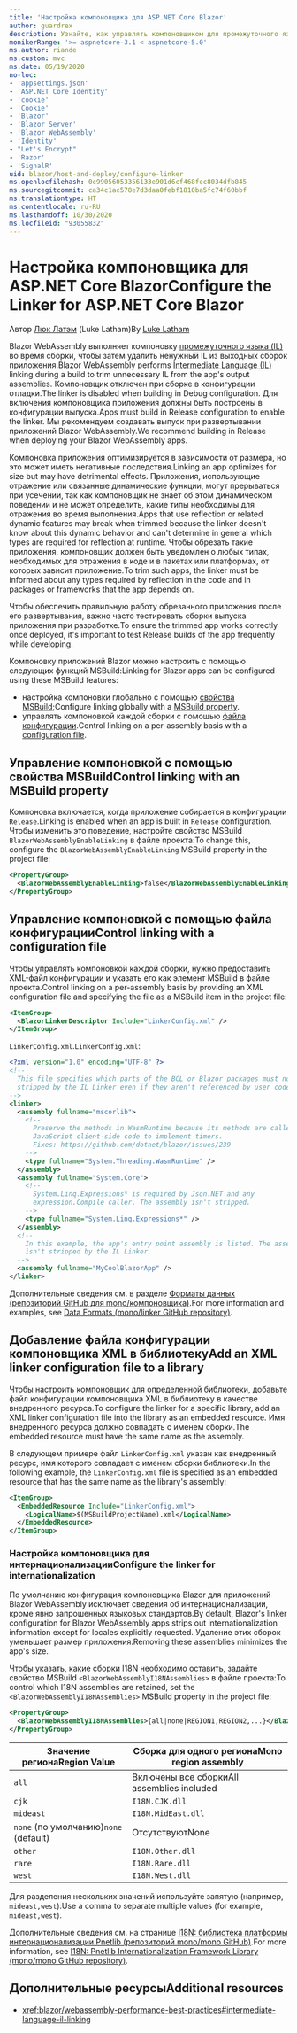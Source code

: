 ```yaml
---
title: 'Настройка компоновщика для ASP.NET Core Blazor'
author: guardrex
description: Узнайте, как управлять компоновщиком для промежуточного языка (IL) при создании приложения Blazor.
monikerRange: '>= aspnetcore-3.1 < aspnetcore-5.0'
ms.author: riande
ms.custom: mvc
ms.date: 05/19/2020
no-loc:
- 'appsettings.json'
- 'ASP.NET Core Identity'
- 'cookie'
- 'Cookie'
- 'Blazor'
- 'Blazor Server'
- 'Blazor WebAssembly'
- 'Identity'
- "Let's Encrypt"
- 'Razor'
- 'SignalR'
uid: blazor/host-and-deploy/configure-linker
ms.openlocfilehash: 0c99056053356133e901d6cf468fec8034dfb845
ms.sourcegitcommit: ca34c1ac578e7d3daa0febf1810ba5fc74f60bbf
ms.translationtype: HT
ms.contentlocale: ru-RU
ms.lasthandoff: 10/30/2020
ms.locfileid: "93055832"
---
```

# <a name="configure-the-linker-for-aspnet-core-no-locblazor"></a><span data-ttu-id="fd4e0-103">Настройка компоновщика для ASP.NET Core Blazor</span><span class="sxs-lookup"><span data-stu-id="fd4e0-103">Configure the Linker for ASP.NET Core Blazor</span></span>

<span data-ttu-id="fd4e0-104">Автор [Люк Латэм](https://github.com/guardrex) (Luke Latham)</span><span class="sxs-lookup"><span data-stu-id="fd4e0-104">By [Luke Latham](https://github.com/guardrex)</span></span>

<span data-ttu-id="fd4e0-105">Blazor WebAssembly выполняет компоновку [промежуточного языка (IL)](/dotnet/standard/managed-code#intermediate-language--execution) во время сборки, чтобы затем удалить ненужный IL из выходных сборок приложения.</span><span class="sxs-lookup"><span data-stu-id="fd4e0-105">Blazor WebAssembly performs [Intermediate Language (IL)](/dotnet/standard/managed-code#intermediate-language--execution) linking during a build to trim unnecessary IL from the app's output assemblies.</span></span> <span data-ttu-id="fd4e0-106">Компоновщик отключен при сборке в конфигурации отладки.</span><span class="sxs-lookup"><span data-stu-id="fd4e0-106">The linker is disabled when building in Debug configuration.</span></span> <span data-ttu-id="fd4e0-107">Для включения компоновщика приложения должны быть построены в конфигурации выпуска.</span><span class="sxs-lookup"><span data-stu-id="fd4e0-107">Apps must build in Release configuration to enable the linker.</span></span> <span data-ttu-id="fd4e0-108">Мы рекомендуем создавать выпуск при развертывании приложений Blazor WebAssembly.</span><span class="sxs-lookup"><span data-stu-id="fd4e0-108">We recommend building in Release when deploying your Blazor WebAssembly apps.</span></span> 

<span data-ttu-id="fd4e0-109">Компоновка приложения оптимизируется в зависимости от размера, но это может иметь негативные последствия.</span><span class="sxs-lookup"><span data-stu-id="fd4e0-109">Linking an app optimizes for size but may have detrimental effects.</span></span> <span data-ttu-id="fd4e0-110">Приложения, использующие отражение или связанные динамические функции, могут прерываться при усечении, так как компоновщик не знает об этом динамическом поведении и не может определить, какие типы необходимы для отражения во время выполнения.</span><span class="sxs-lookup"><span data-stu-id="fd4e0-110">Apps that use reflection or related dynamic features may break when trimmed because the linker doesn't know about this dynamic behavior and can't determine in general which types are required for reflection at runtime.</span></span> <span data-ttu-id="fd4e0-111">Чтобы обрезать такие приложения, компоновщик должен быть уведомлен о любых типах, необходимых для отражения в коде и в пакетах или платформах, от которых зависит приложение.</span><span class="sxs-lookup"><span data-stu-id="fd4e0-111">To trim such apps, the linker must be informed about any types required by reflection in the code and in packages or frameworks that the app depends on.</span></span>

<span data-ttu-id="fd4e0-112">Чтобы обеспечить правильную работу обрезанного приложения после его развертывания, важно часто тестировать сборки выпуска приложения при разработке.</span><span class="sxs-lookup"><span data-stu-id="fd4e0-112">To ensure the trimmed app works correctly once deployed, it's important to test Release builds of the app frequently while developing.</span></span>

<span data-ttu-id="fd4e0-113">Компоновку приложений Blazor можно настроить с помощью следующих функций MSBuild:</span><span class="sxs-lookup"><span data-stu-id="fd4e0-113">Linking for Blazor apps can be configured using these MSBuild features:</span></span>

* <span data-ttu-id="fd4e0-114">настройка компоновки глобально с помощью [свойства MSBuild](#control-linking-with-an-msbuild-property);</span><span class="sxs-lookup"><span data-stu-id="fd4e0-114">Configure linking globally with a [MSBuild property](#control-linking-with-an-msbuild-property).</span></span>
* <span data-ttu-id="fd4e0-115">управлять компоновкой каждой сборки с помощью [файла конфигурации](#control-linking-with-a-configuration-file).</span><span class="sxs-lookup"><span data-stu-id="fd4e0-115">Control linking on a per-assembly basis with a [configuration file](#control-linking-with-a-configuration-file).</span></span>

## <a name="control-linking-with-an-msbuild-property"></a><span data-ttu-id="fd4e0-116">Управление компоновкой с помощью свойства MSBuild</span><span class="sxs-lookup"><span data-stu-id="fd4e0-116">Control linking with an MSBuild property</span></span>

<span data-ttu-id="fd4e0-117">Компоновка включается, когда приложение собирается в конфигурации `Release`.</span><span class="sxs-lookup"><span data-stu-id="fd4e0-117">Linking is enabled when an app is built in `Release` configuration.</span></span> <span data-ttu-id="fd4e0-118">Чтобы изменить это поведение, настройте свойство MSBuild `BlazorWebAssemblyEnableLinking` в файле проекта:</span><span class="sxs-lookup"><span data-stu-id="fd4e0-118">To change this, configure the `BlazorWebAssemblyEnableLinking` MSBuild property in the project file:</span></span>

```xml
<PropertyGroup>
  <BlazorWebAssemblyEnableLinking>false</BlazorWebAssemblyEnableLinking>
</PropertyGroup>
```

## <a name="control-linking-with-a-configuration-file"></a><span data-ttu-id="fd4e0-119">Управление компоновкой с помощью файла конфигурации</span><span class="sxs-lookup"><span data-stu-id="fd4e0-119">Control linking with a configuration file</span></span>

<span data-ttu-id="fd4e0-120">Чтобы управлять компоновкой каждой сборки, нужно предоставить XML-файл конфигурации и указать его как элемент MSBuild в файле проекта.</span><span class="sxs-lookup"><span data-stu-id="fd4e0-120">Control linking on a per-assembly basis by providing an XML configuration file and specifying the file as a MSBuild item in the project file:</span></span>

```xml
<ItemGroup>
  <BlazorLinkerDescriptor Include="LinkerConfig.xml" />
</ItemGroup>
```

<span data-ttu-id="fd4e0-121">`LinkerConfig.xml`.</span><span class="sxs-lookup"><span data-stu-id="fd4e0-121">`LinkerConfig.xml`:</span></span>

```xml
<?xml version="1.0" encoding="UTF-8" ?>
<!--
  This file specifies which parts of the BCL or Blazor packages must not be
  stripped by the IL Linker even if they aren't referenced by user code.
-->
<linker>
  <assembly fullname="mscorlib">
    <!--
      Preserve the methods in WasmRuntime because its methods are called by 
      JavaScript client-side code to implement timers.
      Fixes: https://github.com/dotnet/blazor/issues/239
    -->
    <type fullname="System.Threading.WasmRuntime" />
  </assembly>
  <assembly fullname="System.Core">
    <!--
      System.Linq.Expressions* is required by Json.NET and any 
      expression.Compile caller. The assembly isn't stripped.
    -->
    <type fullname="System.Linq.Expressions*" />
  </assembly>
  <!--
    In this example, the app's entry point assembly is listed. The assembly
    isn't stripped by the IL Linker.
  -->
  <assembly fullname="MyCoolBlazorApp" />
</linker>
```

<span data-ttu-id="fd4e0-122">Дополнительные сведения см. в разделе [Форматы данных (репозиторий GitHub для mono/компоновщика)](https://github.com/mono/linker/blob/master/docs/data-formats.md).</span><span class="sxs-lookup"><span data-stu-id="fd4e0-122">For more information and examples, see [Data Formats (mono/linker GitHub repository)](https://github.com/mono/linker/blob/master/docs/data-formats.md).</span></span>

## <a name="add-an-xml-linker-configuration-file-to-a-library"></a><span data-ttu-id="fd4e0-123">Добавление файла конфигурации компоновщика XML в библиотеку</span><span class="sxs-lookup"><span data-stu-id="fd4e0-123">Add an XML linker configuration file to a library</span></span>

<span data-ttu-id="fd4e0-124">Чтобы настроить компоновщик для определенной библиотеки, добавьте файл конфигурации компоновщика XML в библиотеку в качестве внедренного ресурса.</span><span class="sxs-lookup"><span data-stu-id="fd4e0-124">To configure the linker for a specific library, add an XML linker configuration file into the library as an embedded resource.</span></span> <span data-ttu-id="fd4e0-125">Имя внедренного ресурса должно совпадать с именем сборки.</span><span class="sxs-lookup"><span data-stu-id="fd4e0-125">The embedded resource must have the same name as the assembly.</span></span>

<span data-ttu-id="fd4e0-126">В следующем примере файл `LinkerConfig.xml` указан как внедренный ресурс, имя которого совпадает с именем сборки библиотеки.</span><span class="sxs-lookup"><span data-stu-id="fd4e0-126">In the following example, the `LinkerConfig.xml` file is specified as an embedded resource that has the same name as the library's assembly:</span></span>

```xml
<ItemGroup>
  <EmbeddedResource Include="LinkerConfig.xml">
    <LogicalName>$(MSBuildProjectName).xml</LogicalName>
  </EmbeddedResource>
</ItemGroup>
```

### <a name="configure-the-linker-for-internationalization"></a><span data-ttu-id="fd4e0-127">Настройка компоновщика для интернационализации</span><span class="sxs-lookup"><span data-stu-id="fd4e0-127">Configure the linker for internationalization</span></span>

<span data-ttu-id="fd4e0-128">По умолчанию конфигурация компоновщика Blazor для приложений Blazor WebAssembly исключает сведения об интернационализации, кроме явно запрошенных языковых стандартов.</span><span class="sxs-lookup"><span data-stu-id="fd4e0-128">By default, Blazor's linker configuration for Blazor WebAssembly apps strips out internationalization information except for locales explicitly requested.</span></span> <span data-ttu-id="fd4e0-129">Удаление этих сборок уменьшает размер приложения.</span><span class="sxs-lookup"><span data-stu-id="fd4e0-129">Removing these assemblies minimizes the app's size.</span></span>

<span data-ttu-id="fd4e0-130">Чтобы указать, какие сборки I18N необходимо оставить, задайте свойство MSBuild `<BlazorWebAssemblyI18NAssemblies>` в файле проекта:</span><span class="sxs-lookup"><span data-stu-id="fd4e0-130">To control which I18N assemblies are retained, set the `<BlazorWebAssemblyI18NAssemblies>` MSBuild property in the project file:</span></span>

```xml
<PropertyGroup>
  <BlazorWebAssemblyI18NAssemblies>{all|none|REGION1,REGION2,...}</BlazorWebAssemblyI18NAssemblies>
</PropertyGroup>
```

| <span data-ttu-id="fd4e0-131">Значение региона</span><span class="sxs-lookup"><span data-stu-id="fd4e0-131">Region Value</span></span>     | <span data-ttu-id="fd4e0-132">Сборка для одного региона</span><span class="sxs-lookup"><span data-stu-id="fd4e0-132">Mono region assembly</span></span>    |
| ---------------- | ----------------------- |
| `all`            | <span data-ttu-id="fd4e0-133">Включены все сборки</span><span class="sxs-lookup"><span data-stu-id="fd4e0-133">All assemblies included</span></span> |
| `cjk`            | `I18N.CJK.dll`          |
| `mideast`        | `I18N.MidEast.dll`      |
| <span data-ttu-id="fd4e0-134">`none` (по умолчанию)</span><span class="sxs-lookup"><span data-stu-id="fd4e0-134">`none` (default)</span></span> | <span data-ttu-id="fd4e0-135">Отсутствуют</span><span class="sxs-lookup"><span data-stu-id="fd4e0-135">None</span></span>                    |
| `other`          | `I18N.Other.dll`        |
| `rare`           | `I18N.Rare.dll`         |
| `west`           | `I18N.West.dll`         |

<span data-ttu-id="fd4e0-136">Для разделения нескольких значений используйте запятую (например, `mideast,west`).</span><span class="sxs-lookup"><span data-stu-id="fd4e0-136">Use a comma to separate multiple values (for example, `mideast,west`).</span></span>

<span data-ttu-id="fd4e0-137">Дополнительные сведения см. на странице [I18N: библиотека платформы интернационализации Pnetlib (репозиторий mono/mono GitHub)](https://github.com/mono/mono/tree/master/mcs/class/I18N).</span><span class="sxs-lookup"><span data-stu-id="fd4e0-137">For more information, see [I18N: Pnetlib Internationalization Framework Library (mono/mono GitHub repository)](https://github.com/mono/mono/tree/master/mcs/class/I18N).</span></span>

## <a name="additional-resources"></a><span data-ttu-id="fd4e0-138">Дополнительные ресурсы</span><span class="sxs-lookup"><span data-stu-id="fd4e0-138">Additional resources</span></span>

* <xref:blazor/webassembly-performance-best-practices#intermediate-language-il-linking>
